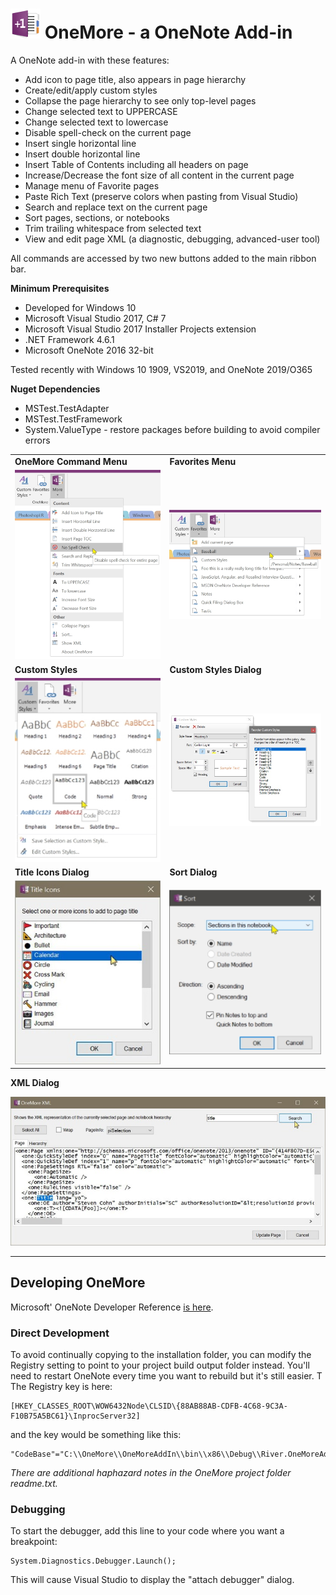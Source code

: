 ﻿# ![logo](Screenshots/Logo.jpg "logo") OneMore - a OneNote Add-in

A OneNote add-in with these features:

* Add icon to page title, also appears in page hierarchy
* Create/edit/apply custom styles
* Collapse the page hierarchy to see only top-level pages
* Change selected text to UPPERCASE
* Change selected text to lowercase
* Disable spell-check on the current page
* Insert single horizontal line
* Insert double horizontal line
* Insert Table of Contents including all headers on page
* Increase/Decrease the font size of all content in the current page
* Manage menu of Favorite pages
* Paste Rich Text (preserve colors when pasting from Visual Studio)
* Search and replace text on the current page
* Sort pages, sections, or notebooks
* Trim trailing whitespace from selected text
* View and edit page XML (a diagnostic, debugging, advanced-user tool)

All commands are accessed by two new buttons added to the main ribbon bar.

**Minimum Prerequisites**

* Developed for Windows 10
* Microsoft Visual Studio 2017, C# 7
* Microsoft Visual Studio 2017 Installer Projects extension
* .NET Framework 4.6.1
* Microsoft OneNote 2016 32-bit

Tested recently with Windows 10 1909, VS2019, and OneNote 2019/O365

**Nuget Dependencies**

* MSTest.TestAdapter
* MSTest.TestFramework
* System.ValueType - restore packages before building to avoid compiler errors

|                                                        |                                                      |
| ------------------------------------------------------ | ---------------------------------------------------- |
| **OneMore Command Menu**                               | **Favorites Menu**                                   |
| ![Command Menu](Screenshots/MoreMenu.png)              | ![Favorites Menu](Screenshots/FavoritesMenu.png)     | 
| **Custom Styles**                                      | **Custom Styles Dialog**                             |
| ![Styles](Screenshots/CustomStyles.png)                | ![Styles Dialog](Screenshots/CustomStylesDialog.png) |
| **Title Icons Dialog**                                 | **Sort Dialog**                                      |
| ![Title Icon Dialog](Screenshots/TItleIconsDialog.png) | ![Sort Dialog](Screenshots/SortDialog.png)           |

**XML Dialog**

![XML Dialog](Screenshots/XmlDialog.jpg)

---

## Developing OneMore

Microsoft' OneNote Developer Reference 
[is here](https://docs.microsoft.com/en-us/office/client-developer/onenote/onenote-developer-reference).

### Direct Development

To avoid continually copying to the installation folder, you can modify the Registry setting to point to your project build output folder instead. You'll
need to restart OneNote every time you want to rebuild but it's still easier. T
The Registry key is here:

    [HKEY_CLASSES_ROOT\WOW6432Node\CLSID\{88AB88AB-CDFB-4C68-9C3A-F10B75A5BC61}\InprocServer32]

and the key would be something like this:

	"CodeBase"="C:\\OneMore\\OneMoreAddIn\\bin\\x86\\Debug\\River.OneMoreAddIn.dll"

*There are additional haphazard notes in the OneMore project folder readme.txt.*


### Debugging

To start the debugger, add this line to your code where you want a breakpoint:

    System.Diagnostics.Debugger.Launch();

This will cause Visual Studio to display the "attach debugger" dialog.
